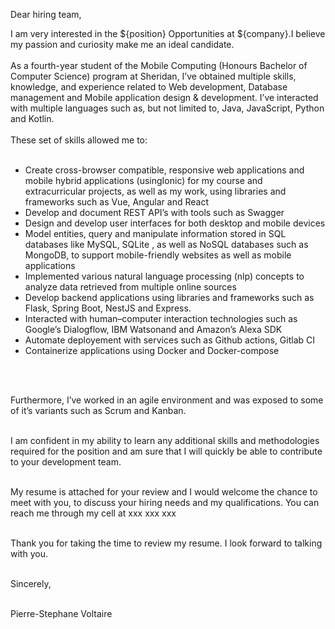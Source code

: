 Dear hiring team,

I am very interested in the ${position} Opportunities at ${company}.I believe my passion and curiosity make me an ideal candidate.
<br>
<br>
As a fourth-year student of the Mobile Computing (Honours Bachelor of Computer Science) program at Sheridan, I’ve obtained multiple skills, knowledge,
and experience related to Web development, Database management and Mobile application design &
development. I’ve interacted with multiple languages such as, but not limited to, Java, JavaScript, 
Python and Kotlin.
<br>
<br>
These set of skills allowed me to:
<br>
<br>
<ul>
<li> Create cross-browser compatible, responsive web applications and mobile hybrid applications (usingIonic) for my course and extracurricular projects, as well as my work, using libraries and frameworks such as Vue, Angular and React
</li>
<li>  Develop and document REST API’s with tools such as Swagger
</li>
<li> Design and develop user interfaces for both desktop and mobile devices
</li>
<li> Model entities, query and manipulate information stored in SQL databases like MySQL, SQLite , as well as NoSQL databases such as MongoDB, to support mobile-friendly websites as well as mobile applications
</li>
<li>  Implemented various natural language processing (nlp) concepts to analyze data retrieved from multiple online sources
</li>
<li>  Develop backend applications using libraries and frameworks such as Flask, Spring Boot, NestJS and Express.
</li>
<li>  Interacted with human–computer interaction technologies such as Google’s Dialogflow, IBM Watsonand and Amazon’s Alexa SDK 
</li>
<li> Automate deployement with services such as Github actions, Gitlab CI
</li>
  <li> Containerize applications using Docker and Docker-compose
  </li>
</ul>
<br>
<br>

Furthermore, I’ve worked in an agile environment and was exposed to some of it’s variants such as Scrum and Kanban.
<br>
<br>

I am confident in my ability to learn any additional skills and methodologies required for the position and am sure that I will quickly be able to contribute to your development team.
<br>
<br>

My resume is attached for your review and I would welcome the chance to meet with you, to discuss your hiring needs and my qualifications. You can reach me through my cell at xxx xxx xxx
<br>
<br>

Thank you for taking the time to review my resume. I look forward to talking with you.
<br>
<br>

Sincerely,
<br>
<br>

Pierre-Stephane Voltaire

